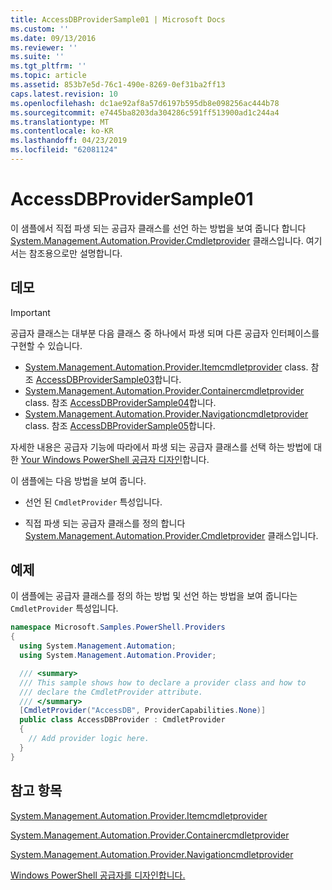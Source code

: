 ```yaml
---
title: AccessDBProviderSample01 | Microsoft Docs
ms.custom: ''
ms.date: 09/13/2016
ms.reviewer: ''
ms.suite: ''
ms.tgt_pltfrm: ''
ms.topic: article
ms.assetid: 853b7e5d-76c1-490e-8269-0ef31ba2ff13
caps.latest.revision: 10
ms.openlocfilehash: dc1ae92af8a57d6197b595db8e098256ac444b78
ms.sourcegitcommit: e7445ba8203da304286c591ff513900ad1c244a4
ms.translationtype: MT
ms.contentlocale: ko-KR
ms.lasthandoff: 04/23/2019
ms.locfileid: "62081124"
---
```

# <a name="accessdbprovidersample01"></a>AccessDBProviderSample01

이 샘플에서 직접 파생 되는 공급자 클래스를 선언 하는 방법을 보여 줍니다 합니다 [System.Management.Automation.Provider.Cmdletprovider](/dotnet/api/System.Management.Automation.Provider.CmdletProvider) 클래스입니다. 여기서는 참조용으로만 설명합니다.

## <a name="demonstrates"></a>데모

> [!IMPORTANT]
> 공급자 클래스는 대부분 다음 클래스 중 하나에서 파생 되며 다른 공급자 인터페이스를 구현할 수 있습니다.
>
> -   [System.Management.Automation.Provider.Itemcmdletprovider](/dotnet/api/System.Management.Automation.Provider.ItemCmdletProvider) class. 참조 [AccessDBProviderSample03](./accessdbprovidersample03.md)합니다.
> -   [System.Management.Automation.Provider.Containercmdletprovider](/dotnet/api/System.Management.Automation.Provider.ContainerCmdletProvider) class. 참조 [AccessDBProviderSample04](./accessdbprovidersample04.md)합니다.
> -   [System.Management.Automation.Provider.Navigationcmdletprovider](/dotnet/api/System.Management.Automation.Provider.NavigationCmdletProvider) class. 참조 [AccessDBProviderSample05](./accessdbprovidersample05.md)합니다.
>
> 자세한 내용은 공급자 기능에 따라에서 파생 되는 공급자 클래스를 선택 하는 방법에 대 한 [Your Windows PowerShell 공급자 디자인](./provider-types.md)합니다.

이 샘플에는 다음 방법을 보여 줍니다.

- 선언 된 `CmdletProvider` 특성입니다.

- 직접 파생 되는 공급자 클래스를 정의 합니다 [System.Management.Automation.Provider.Cmdletprovider](/dotnet/api/System.Management.Automation.Provider.CmdletProvider) 클래스입니다.

## <a name="example"></a>예제

이 샘플에는 공급자 클래스를 정의 하는 방법 및 선언 하는 방법을 보여 줍니다는 `CmdletProvider` 특성입니다.

```csharp
namespace Microsoft.Samples.PowerShell.Providers
{
  using System.Management.Automation;
  using System.Management.Automation.Provider;

  /// <summary>
  /// This sample shows how to declare a provider class and how to
  /// declare the CmdletProvider attribute.
  /// </summary>
  [CmdletProvider("AccessDB", ProviderCapabilities.None)]
  public class AccessDBProvider : CmdletProvider
  {
    // Add provider logic here.
  }
}
```

## <a name="see-also"></a>참고 항목

[System.Management.Automation.Provider.Itemcmdletprovider](/dotnet/api/System.Management.Automation.Provider.ItemCmdletProvider)

[System.Management.Automation.Provider.Containercmdletprovider](/dotnet/api/System.Management.Automation.Provider.ContainerCmdletProvider)

[System.Management.Automation.Provider.Navigationcmdletprovider](/dotnet/api/System.Management.Automation.Provider.NavigationCmdletProvider)

[Windows PowerShell 공급자를 디자인합니다.](./provider-types.md)